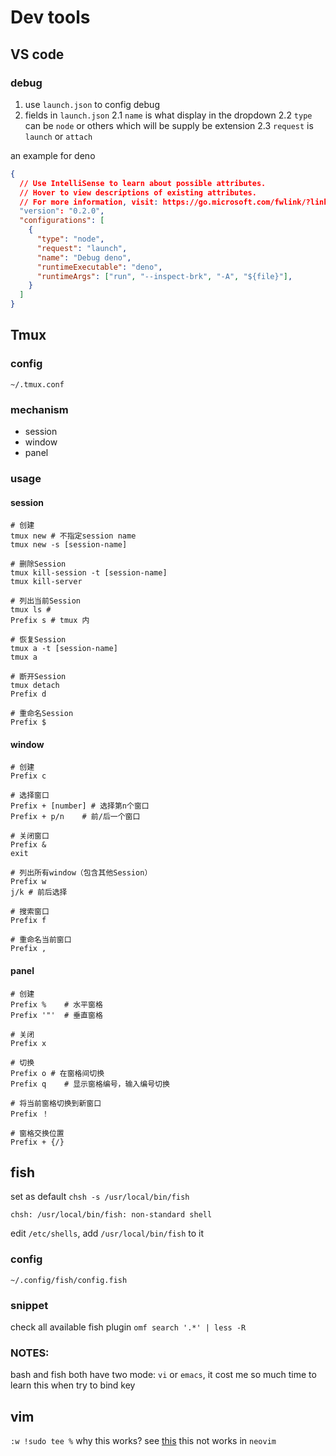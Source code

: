 # Dev tools

## VS code

### debug
1. use `launch.json` to config debug
2. fields in `launch.json`
2.1 `name` is what display in the dropdown
2.2 `type` can be `node` or others which will be supply be extension
2.3 `request` is `launch` or `attach`

an example for deno
```json
{
  // Use IntelliSense to learn about possible attributes.
  // Hover to view descriptions of existing attributes.
  // For more information, visit: https://go.microsoft.com/fwlink/?linkid=830387
  "version": "0.2.0",
  "configurations": [
    {
      "type": "node",
      "request": "launch",
      "name": "Debug deno",
      "runtimeExecutable": "deno",
      "runtimeArgs": ["run", "--inspect-brk", "-A", "${file}"],
    }
  ]
}
```

## Tmux

### config
`~/.tmux.conf`

### mechanism

- session
- window
- panel

### usage
#### session
    # 创建
    tmux new # 不指定session name
    tmux new -s [session-name]

    # 删除Session
    tmux kill-session -t [session-name]
    tmux kill-server

    # 列出当前Session
    tmux ls # 
    Prefix s # tmux 内

    # 恢复Session
    tmux a -t [session-name]
    tmux a

    # 断开Session
    tmux detach
    Prefix d

    # 重命名Session
    Prefix $

#### window
    # 创建
    Prefix c

    # 选择窗口
    Prefix + [number] # 选择第n个窗口
    Prefix + p/n	# 前/后一个窗口

    # 关闭窗口
    Prefix &
    exit

    # 列出所有window（包含其他Session）
    Prefix w 
    j/k # 前后选择

    # 搜索窗口
    Prefix f

    # 重命名当前窗口
    Prefix ,

#### panel
    # 创建
    Prefix %	# 水平窗格
    Prefix '"'	# 垂直窗格

    # 关闭
    Prefix x

    # 切换
    Prefix o # 在窗格间切换
    Prefix q	# 显示窗格编号，输入编号切换

    # 将当前窗格切换到新窗口
    Prefix ！

    # 窗格交换位置
    Prefix + {/}

## fish
set as default `chsh -s /usr/local/bin/fish`

    chsh: /usr/local/bin/fish: non-standard shell

edit `/etc/shells`, add `/usr/local/bin/fish` to it

### config
`~/.config/fish/config.fish`
### snippet
check all available fish plugin `omf search '.*' | less -R`

### NOTES:
bash and fish both have two mode: `vi` or `emacs`, it cost me so much time to learn this when try to bind key 

## vim
`:w !sudo tee %` why this works? see [this](https://stackoverflow.com/questions/2600783/how-does-the-vim-write-with-sudo-trick-work)
this not works in `neovim`
